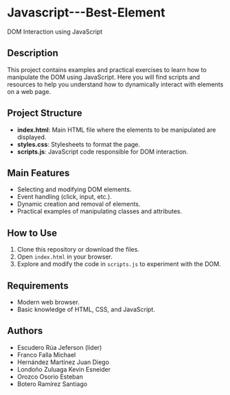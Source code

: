 # Javascript---Best-Element
DOM Interaction using JavaScript

## Description

This project contains examples and practical exercises to learn how to manipulate the DOM using JavaScript. Here you will find scripts and resources to help you understand how to dynamically interact with elements on a web page.

## Project Structure

- **index.html**: Main HTML file where the elements to be manipulated are displayed.
- **styles.css**: Stylesheets to format the page.
- **scripts.js**: JavaScript code responsible for DOM interaction.

## Main Features

- Selecting and modifying DOM elements.
- Event handling (click, input, etc.).
- Dynamic creation and removal of elements.
- Practical examples of manipulating classes and attributes.

## How to Use

1. Clone this repository or download the files.
2. Open `index.html` in your browser.
3. Explore and modify the code in `scripts.js` to experiment with the DOM.

## Requirements

- Modern web browser.
- Basic knowledge of HTML, CSS, and JavaScript.

## Authors

- Escudero Rúa Jeferson (lider)
- Franco Falla Michael 
- Hernández Martínez Juan Diego 
- Londoño Zuluaga Kevin Esneider 
- Orozco Osorio Esteban 
- Botero Ramírez Santiago 